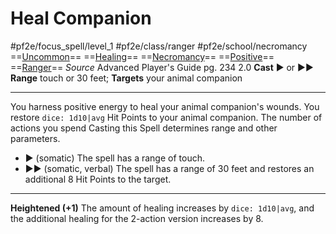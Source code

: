 # Heal Companion
#pf2e/focus_spell/level_1 #pf2e/class/ranger #pf2e/school/necromancy 
==[Uncommon](rules/traits/uncommon.md)== ==[Healing](rules/traits/healing.md)== ==[Necromancy](rules/traits/necromancy.md)== ==[Positive](rules/traits/positive.md)== ==[Ranger](rules/traits/ranger.md)==
*Source* Advanced Player's Guide pg. 234 2.0
**Cast** ► or ►► 
**Range** touch or 30 feet; **Targets** your animal companion

---
You harness positive energy to heal your animal companion's wounds. You restore `dice: 1d10|avg` Hit Points to your animal companion. The number of actions you spend Casting this Spell determines range and other parameters.
- ► (somatic) The spell has a range of touch.
- ►► (somatic, verbal) The spell has a range of 30 feet and restores an additional 8 Hit Points to the target.

<hr>

**Heightened (+1)** The amount of healing increases by `dice: 1d10|avg`, and the additional healing for the 2-action version increases by 8.